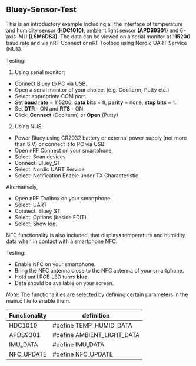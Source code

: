 ## Bluey-Sensor-Test

This is an introductory example including all the interface of temperature and humidity sensor **(HDC1010)**, ambient light sensor **(APDS9301)** and 6-axis IMU **(LSM6DS3)**. The data can be viewed on a serial monitor at **115200** baud rate and via nRF Connect or nRF Toolbox using Nordic UART Service (NUS).

Testing:

1. Using serial monitor;

  * Connect Bluey to PC via USB.
  * Open a serial monitor of your choice. (e.g. Coolterm, Putty etc.)
  * Select appropriate COM port.
  * Set __baud rate__ = 115200, __data bits__ = 8, __parity__ = none, __stop bits__ = 1.
  * Set __DTR__ - ON and __RTS__ - ON
  * Click: **Connect** (Coolterm) or **Open** (Putty)

2. Using NUS;

  * Power Bluey using CR2032 battery or external power supply (not more than 6 V) or connect it to PC via USB.
  * Open nRF Connect on your smartphone.
  * Select: Scan devices
  * Connect: Bluey_ST
  * Select: Nordic UART Service
  * Select: Notification Enable under TX Characteristic.

Alternatively,

  * Open nRF Toolbox on your smartphone.
  * Select: UART
  * Connect: Bluey_ST
  * Select: Options (beside EDIT)
  * Select: Show log.

NFC functionality is also included, that displays temperature and humidity data when in contact with a smartphone NFC.

Testing:

  * Enable NFC on your smartphone.
  * Bring the NFC antenna close to the NFC antenna of your smartphone.
  * Hold until RGB LED turns **blue**.
  * Data should be available on your screen.

*Note:* The functionalities are selected by defining certain parameters in the main.c file to enable them.

|Functionality   |         definition|
|--------------- | ------------------
|HDC1010         |         #define TEMP_HUMID_DATA|
|APDS9301        |         #define AMBIENT_LIGHT_DATA|
|IMU_DATA        |         #define IMU_DATA|
|NFC_UPDATE      |         #define NFC_UPDATE|
